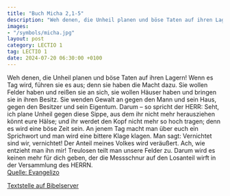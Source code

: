 ```yaml
---
title: "Buch Micha 2,1-5"
description: "Weh denen, die Unheil planen und böse Taten auf ihren Lagern! Wenn es Tag wird, führen sie es aus; denn sie haben die Macht dazu. Sie wollen Felder haben und reißen sie an sich, sie wollen Häuser haben und bringen sie in ihren Besitz. Sie wenden Gewalt an gegen den Mann und sein ...."
images:
- "/symbols/micha.jpg"
layout: post
category: LECTIO 1
tag: LECTIO 1
date: 2024-07-20 06:30:00 +0100
---
```

Weh denen, die Unheil planen und böse Taten auf ihren Lagern! Wenn es Tag wird, führen sie es aus; denn sie haben die Macht dazu.
Sie wollen Felder haben und reißen sie an sich, sie wollen Häuser haben und bringen sie in ihren Besitz. Sie wenden Gewalt an gegen den Mann und sein Haus, gegen den Besitzer und sein Eigentum.<!--more-->
Darum – so spricht der HERR: Seht, ich plane Unheil gegen diese Sippe, aus dem ihr nicht mehr herausziehen könnt eure Hälse; und ihr werdet den Kopf nicht mehr so hoch tragen; denn es wird eine böse Zeit sein.
An jenem Tag macht man über euch ein Sprichwort und man wird eine bittere Klage klagen. Man sagt: Vernichtet sind wir, vernichtet! Der Anteil meines Volkes wird veräußert. Ach, wie entzieht man ihn mir! Treulosen teilt man unsere Felder zu.
Darum wird es keinen mehr für dich geben, der die Messschnur auf den Losanteil wirft in der Versammlung des HERRN.<br>
[Quelle: Evangelizo](https://evangeliumtagfuertag.org/DE/gospel)

[Textstelle auf Bibelserver](https://www.bibleserver.com/EU/Micha2,1-5)
